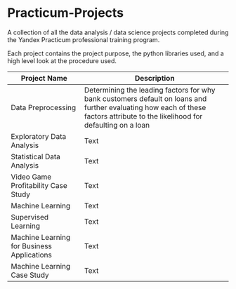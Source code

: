 # Practicum-Projects
A collection of all the data analysis / data science projects completed during the Yandex Practicum professional training program.

Each project contains the project purpose, the python libraries used, and a high level look at the procedure used.

| Project Name      | Description |
| ----------- | ----------- |
| Data Preprocessing      | Determining the leading factors for why bank customers default on loans and further evaluating how each of these factors attribute to the likelihood for defaulting on a loan        |
| Exploratory Data Analysis   | Text        |
| Statistical Data Analysis   | Text        |
| Video Game Profitability Case Study    | Text      |
| Machine Learning   | Text        |
| Supervised Learning   | Text        |
| Machine Learning for Business Applications   | Text        |
|  Machine Learning Case Study  | Text        |

